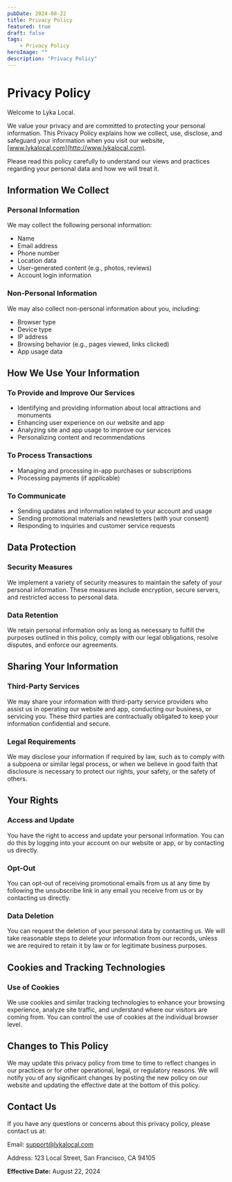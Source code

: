 ```yaml
---
pubDate: 2024-08-22
title: Privacy Policy
featured: true
draft: false
tags:
    - Privacy Policy 
heroImage: ""
description: "Privacy Policy"
---
```


# Privacy Policy

Welcome to Lyka Local.

We value your privacy and are committed to protecting your personal information. This Privacy Policy explains how we collect, use, disclose, and safeguard your information when you visit our website, [www.lykalocal.com](http://www.lykalocal.com).

Please read this policy carefully to understand our views and practices regarding your personal data and how we will treat it.

## Information We Collect

### Personal Information

We may collect the following personal information:

- Name
- Email address
- Phone number
- Location data
- User-generated content (e.g., photos, reviews)
- Account login information

### Non-Personal Information

We may also collect non-personal information about you, including:

- Browser type
- Device type
- IP address
- Browsing behavior (e.g., pages viewed, links clicked)
- App usage data

## How We Use Your Information

### To Provide and Improve Our Services

- Identifying and providing information about local attractions and monuments
- Enhancing user experience on our website and app
- Analyzing site and app usage to improve our services
- Personalizing content and recommendations

### To Process Transactions

- Managing and processing in-app purchases or subscriptions
- Processing payments (if applicable)

### To Communicate

- Sending updates and information related to your account and usage
- Sending promotional materials and newsletters (with your consent)
- Responding to inquiries and customer service requests

## Data Protection

### Security Measures

We implement a variety of security measures to maintain the safety of your personal information. These measures include encryption, secure servers, and restricted access to personal data.

### Data Retention

We retain personal information only as long as necessary to fulfill the purposes outlined in this policy, comply with our legal obligations, resolve disputes, and enforce our agreements.

## Sharing Your Information

### Third-Party Services

We may share your information with third-party service providers who assist us in operating our website and app, conducting our business, or servicing you. These third parties are contractually obligated to keep your information confidential and secure.

### Legal Requirements

We may disclose your information if required by law, such as to comply with a subpoena or similar legal process, or when we believe in good faith that disclosure is necessary to protect our rights, your safety, or the safety of others.

## Your Rights

### Access and Update

You have the right to access and update your personal information. You can do this by logging into your account on our website or app, or by contacting us directly.

### Opt-Out

You can opt-out of receiving promotional emails from us at any time by following the unsubscribe link in any email you receive from us or by contacting us directly.

### Data Deletion

You can request the deletion of your personal data by contacting us. We will take reasonable steps to delete your information from our records, unless we are required to retain it by law or for legitimate business purposes.

## Cookies and Tracking Technologies

### Use of Cookies

We use cookies and similar tracking technologies to enhance your browsing experience, analyze site traffic, and understand where our visitors are coming from. You can control the use of cookies at the individual browser level.

## Changes to This Policy

We may update this privacy policy from time to time to reflect changes in our practices or for other operational, legal, or regulatory reasons. We will notify you of any significant changes by posting the new policy on our website and updating the effective date at the bottom of this policy.

## Contact Us

If you have any questions or concerns about this privacy policy, please contact us at:

Email: [support@lykalocal.com](mailto:support@lykalocal.com)

Address: 123 Local Street, San Francisco, CA 94105

**Effective Date:** August 22, 2024